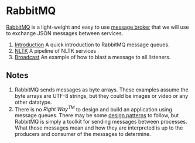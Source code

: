 # RabbitMQ

[RabbitMQ](https://www.rabbitmq.org) is a light-weight and easy to use [message broker](https://en.wikipedia.org/wiki/Message_broker) that we will use to exchange JSON messages between services.

1. [Introduction]() A quick introduction to RabbitMQ message queues.
1. [NLTK]() A pipeline of NLTK services
1. [Broadcast]() An example of how to blast a message to all listeners.

## Notes

1. RabbitMQ sends messages as byte arrays. These examples assume the byte arrays are UTF-8 strings, but they could be images or video or any other datatype.
1. There is no *Right Way<sup>TM</sup>* to design and build an application using message queues. There may be some [design patterns](https://en.wikipedia.org/wiki/Software_design_pattern) to follow, but RabbitMQ is simply a toolkit for sending messages between processes. What those messages mean and how they are interpreted is up to the producers and consumer of the messages to determine.


